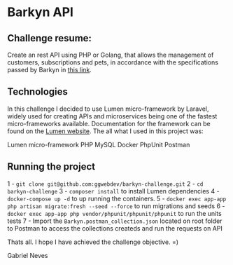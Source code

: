 # Barkyn API

## Challenge resume:
Create an rest API using PHP or Golang, that allows the management of customers, subscriptions and pets, in accordance with the specifications passed by Barkyn in [this link](https://gist.github.com/barkyndev/3048763d21f80a3b6355f10ee7510b6a).



## Technologies
In this challenge I decided to use Lumen micro-framework by Laravel, widely used for creating APIs and microservices being one of the fastest micro-frameworks available. Documentation for the framework can be found on the [Lumen website](https://lumen.laravel.com/docs). The all what I used in this project was:

Lumen micro-framework PHP
MySQL
Docker
PhpUnit
Postman

## Running the project

1 -  ```git clone git@github.com:ggwebdev/barkyn-challenge.git```
2 - ```cd barkyn-challenge```
3 - ```composer install``` to install Lumen dependencies
4 - ```docker-compose up -d``` to up running the containers.
5 - ```docker exec app-app php artisan migrate:fresh --seed --force``` to run migrations and seeds
6 - ```docker exec app-app php vendor/phpunit/phpunit/phpunit``` to run the units tests
7 - Import the ```Barkyn.postman_collection.json``` located on root folder to Postman to access the collections createds and run the requests on API

Thats all. I hope I have achieved the challenge objective. =)

Gabriel Neves
